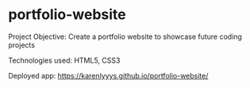 # portfolio-website

Project Objective: Create a portfolio website to showcase future coding projects

Technologies used: HTML5, CSS3

Deployed app: https://karenlyyys.github.io/portfolio-website/

